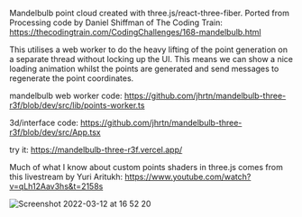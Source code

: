 Mandelbulb point cloud created with three.js/react-three-fiber. Ported from Processing code by Daniel Shiffman of The Coding Train: https://thecodingtrain.com/CodingChallenges/168-mandelbulb.html

This utilises a web worker to do the heavy lifting of the point generation on a separate thread without locking up the UI. This means we can show a nice loading animation whilst the points are generated and send messages to regenerate the point coordinates.

mandelbulb web worker code: https://github.com/jhrtn/mandelbulb-three-r3f/blob/dev/src/lib/points-worker.ts

3d/interface code: https://github.com/jhrtn/mandelbulb-three-r3f/blob/dev/src/App.tsx

try it: https://mandelbulb-three-r3f.vercel.app/


Much of what I know about custom points shaders in three.js comes from this livestream by Yuri Aritukh: https://www.youtube.com/watch?v=qLh12Aav3hs&t=2158s


![Screenshot 2022-03-12 at 16 52 20](https://user-images.githubusercontent.com/17256474/158027258-fea37ba9-4473-40e7-a9df-792b2f7f92e1.png)
